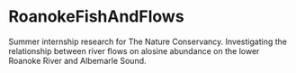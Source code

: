 # RoanokeFishAndFlows
Summer internship research for The Nature Conservancy. Investigating the relationship between river flows on alosine abundance on the lower Roanoke River and Albemarle Sound.
